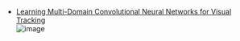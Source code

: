 - [Learning Multi-Domain Convolutional Neural Networks for Visual Tracking](https://paperswithcode.com/paper/learning-multi-domain-convolutional-neural)  
![image](https://user-images.githubusercontent.com/50016477/165416191-32abf0ef-428b-417c-bc24-8768e4dc124d.png)  
<br>

